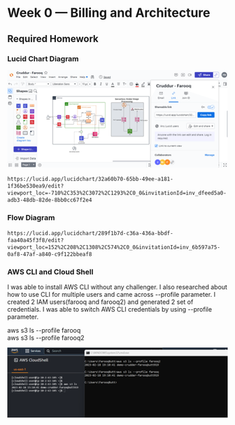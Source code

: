 # Week 0 — Billing and Architecture

## Required Homework ##

### Lucid Chart Diagram ###
![Diagram](assets/cruddur.png)

```
https://lucid.app/lucidchart/32a60b70-65bb-49ee-a181-1f36be530ea9/edit?viewport_loc=-710%2C353%2C3072%2C1293%2C0_0&invitationId=inv_dfeed5a0-adb3-48db-82de-8bb0cc67f2e4

```

### Flow Diagram ###
```
https://lucid.app/lucidchart/289f1b7d-c36a-436a-bbdf-faa40a45f3f8/edit?viewport_loc=152%2C208%2C1308%2C574%2C0_0&invitationId=inv_6b597a75-0af8-47af-a840-c9f122bbeaf8

```

### AWS CLI and Cloud Shell ###

I was able to install AWS CLI without any challenger. I also researched about how to use CLI for multiple users and came across --profile parameter. I created 2 IAM users(farooq and farooq2) and generated 2 set of credentials. I was able to switch AWS CLI credentials by using --profile parameter.

aws s3 ls --profile farooq <br>
aws s3 ls --profile farooq2

![Diagram](assets/awscli.png)
